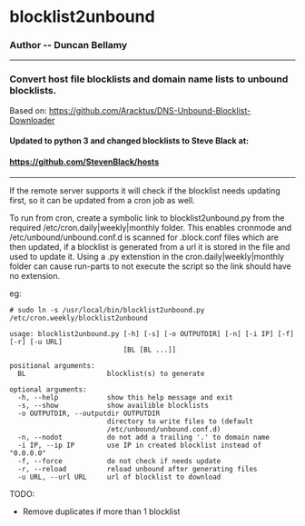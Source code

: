 # blocklist2unbound

### Author -- Duncan Bellamy
---
### Convert host file blocklists and domain name lists to unbound blocklists.

Based on: 
https://github.com/Aracktus/DNS-Unbound-Blocklist-Downloader

#### Updated to python 3 and changed blocklists to Steve Black at: 
#### https://github.com/StevenBlack/hosts
---
If the remote server supports it will check if the blocklist needs updating first, so it can be updated from a cron job as well.

To run from cron, create a symbolic link to blocklist2unbound.py from the required /etc/cron.daily|weekly|monthly 
folder.  This enables cronmode and /etc/unbound/unbound.conf.d is scanned for .block.conf files which are then
updated, if a blocklist is generated from a url it is stored in the file and used to update it.  Using a .py extenstion in the cron.daily|weekly|monthly folder can cause run-parts to not execute the script so the link should have no extension.

eg:
````
# sudo ln -s /usr/local/bin/blocklist2unbound.py /etc/cron.weekly/blocklist2unbound
````

````
usage: blocklist2unbound.py [-h] [-s] [-o OUTPUTDIR] [-n] [-i IP] [-f] [-r] [-u URL]
                            [BL [BL ...]]

positional arguments:
  BL                    blocklist(s) to generate

optional arguments:
  -h, --help            show this help message and exit
  -s, --show            show availible blocklists
  -o OUTPUTDIR, --outputdir OUTPUTDIR
                        directory to write files to (default
                        /etc/unbound/unbound.conf.d)
  -n, --nodot           do not add a trailing '.' to domain name
  -i IP, --ip IP        use IP in created blocklist instead of "0.0.0.0"
  -f, --force           do not check if needs update
  -r, --reload          reload unbound after generating files
  -u URL, --url URL     url of blocklist to download
````

TODO:
* Remove duplicates if more than 1 blocklist

